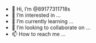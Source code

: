 - 👋 Hi, I’m @89177311718s
- 👀 I’m interested in ...
- 🌱 I’m currently learning ...
- 💞️ I’m looking to collaborate on ...
- 📫 How to reach me ...

<!---
89177311718s/89177311718s is a ✨ special ✨ repository because its `README.md` (this file) appears on your GitHub profile.
You can click the Preview link to take a look at your changes.
--->

